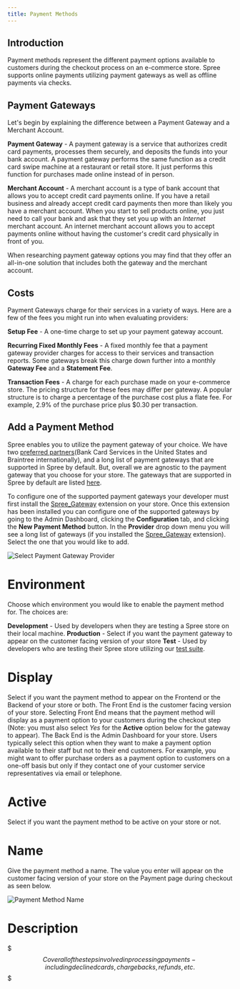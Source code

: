 ```yaml
---
title: Payment Methods
---
```


## Introduction

Payment methods represent the different payment options available to customers during the checkout process on an e-commerce store. Spree supports online payments utilizing payment gateways as well as offline payments via checks. 

## Payment Gateways

Let's begin by explaining the difference between a Payment Gateway and a Merchant Account. 

**Payment Gateway** - A payment gateway is a service that authorizes credit card payments, processes them securely, and deposits the funds into your bank account. A payment gateway performs the same function as a credit card swipe machine at a restaurant or retail store. It just performs this function for purchases made online instead of in person.  

**Merchant Account** - A merchant account is a type of bank account that allows you to accept credit card payments online. If you have a retail business and already accept credit card payments then more than likely you have a merchant account. When you start to sell products online, you just need to call your bank and ask that they set you up with an *Internet* merchant account. An internet merchant account allows you to accept payments online without having the customer's credit card physically in front of you. 

When researching payment gateway options you may find that they offer an all-in-one solution that includes both the gateway and the merchant account. 


## Costs

Payment Gateways charge for their services in a variety of ways. Here are a few of the fees you might run into when evaluating providers:

**Setup Fee** - A one-time charge to set up your payment gateway account.

**Recurring Fixed Monthly Fees** - A fixed monthly fee that a payment gateway provider charges for access to their services and transaction reports. Some gateways break this charge down further into a monthly **Gateway Fee** and a **Statement Fee**. 

**Transaction Fees** - A charge for each purchase made on your e-commerce store. The pricing structure for these fees may differ per gateway. A popular structure is to charge a percentage of the purchase cost plus a flate fee. For example, 2.9% of the purchase price plus $0.30 per transaction.  

## Add a Payment Method

Spree enables you to utilize the payment gateway of your choice. We have two [preferred partners](http://spreecommerce.com/products/payment_processing)(Bank Card Services in the United States and Braintree internationally), and a long list of payment gateways that are supported in Spree by default. But, overall we are agnostic to the payment gateway that you choose for your store. The gateways that are supported in Spree by default are listed [here](https://github.com/Shopify/active_merchant#supported-direct-payment-gateways).

To configure one of the supported payment gateways your developer must first install the [Spree_Gateway](https://github.com/spree/spree_gateway) extension on your store. Once this extension has been installed you can configure one of the supported gateways by going to the Admin Dashboard, clicking the **Configuration** tab, and clicking the **New Payment Method** button. In the **Provider** drop down menu you will see a long list of gateways (if you installed the [Spree_Gateway](https://github.com/spree/spree_gateway) extension). Select the one that you would like to add. 

![Select Payment Gateway Provider](/images/user/add_payment_provider.jpg)

# Environment

Choose which environment you would like to enable the payment method for. The choices are:

**Development** - Used by developers when they are testing a Spree store on their local machine.
**Production** -  Select if you want the payment gateway to appear on the customer facing version of your store
**Test** - Used by developers who are testing their Spree store utilizing our [test suite](/developer/testing.html). 

# Display

Select if you want the payment method to appear on the Frontend or the Backend of your store or both. The Front End is the customer facing version of your store. Selecting Front End means that the payment method will display as a payment option to your customers during the checkout step (Note: you must also select *Yes* for the **Active** option below for the gateway to appear). The Back End is the Admin Dashboard for your store. Users typically select this option when they want to make a payment option available to their staff but not to their end customers. For example, you might want to offer purchase orders as a payment option to customers on a one-off basis but only if they contact one of your customer service representatives via email or telephone. 

# Active

Select if you want the payment method to be active on your store or not. 

# Name

Give the payment method a name. The value you enter will appear on the customer facing version of your store on the Payment page during checkout as seen below.

![Payment Method Name](/images/user/payment_method_name.jpg)

# Description


$$$
Cover all of the steps involved in processing payments - including declined cards, chargebacks, refunds, etc.
$$$